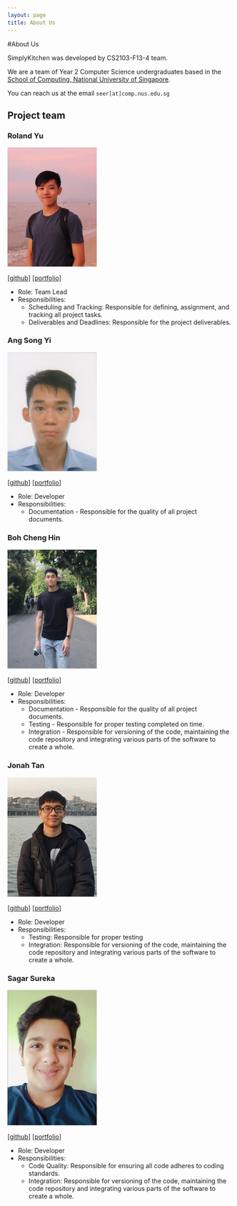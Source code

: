 ```yaml
---
layout: page
title: About Us
---
```

#About Us

SimplyKitchen was developed by CS2103-F13-4 team.

We are a team of Year 2 Computer Science undergraduates based in the [School of Computing, National University of Singapore](http://www.comp.nus.edu.sg).

You can reach us at the email `seer[at]comp.nus.edu.sg`

## Project team

### Roland Yu

<img src="images/rolandyuwy.png" width="200px">

[[github](http://github.com/rolandyuwy)] [[portfolio](team/rolandyuwy.md)]

* Role: Team Lead
* Responsibilities: 
    * Scheduling and Tracking: Responsible for defining, assignment, and tracking all project tasks.
    * Deliverables and Deadlines: Responsible for the project deliverables. 

### Ang Song Yi

<img src="images/songyi98.png" width="200px">

[[github](http://github.com/SONGYI98)]
[[portfolio](team/songyi.md)]

* Role: Developer
* Responsibilities: 
    * Documentation - Responsible for the quality of all project documents.

### Boh Cheng Hin

<img src="images/bchenghi.png" width="200px">

[[github](http://github.com/bchenghi)] [[portfolio](team/bchenghi.md)]

* Role: Developer
* Responsibilities: 
    * Documentation - Responsible for the quality of all project documents. 
    * Testing - Responsible for proper testing completed on time.
    * Integration - Responsible for versioning of the code, maintaining the code repository and integrating various parts of the software to create a whole.

### Jonah Tan

<img src="images/jonahtanjz.png" width="200px">

[[github](http://github.com/jonahtanjz)]
[[portfolio](team/jonahtanjz.md)]

* Role: Developer
* Responsibilities: 
    * Testing: Responsible for proper testing 
    * Integration: Responsible for versioning of the code, maintaining the code repository and integrating various parts of the software to create a whole.

### Sagar Sureka

<img src="images/sagarsureka.png" width="200px">

[[github](http://github.com/sagarsureka)]
[[portfolio](team/sagarsureka.md)]

* Role: Developer
* Responsibilities: 
    * Code Quality: Responsible for ensuring all code adheres to coding standards.
    * Integration: Responsible for versioning of the code, maintaining the code repository and integrating various parts of the software to create a whole.

